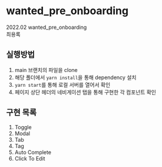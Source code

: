 # wanted_pre_onboarding  
2022.02 wanted_pre_onboarding  
최용록  
  
## 실행방법  
1. main 브랜치의 파일을 clone  
2. 해당 폴더에서 `yarn install`을 통해 dependency 설치  
3. `yarn start`를 통해 로컬 서버를 열어서 확인 
4. 페이지 상단 헤더의 네비게이션 탭을 통해 구현한 각 컴포넌트 확인 
  
## 구현 목록  
1. Toggle  
2. Modal  
3. Tab  
4. Tag  
5. Auto Complete  
6. Click To Edit    
